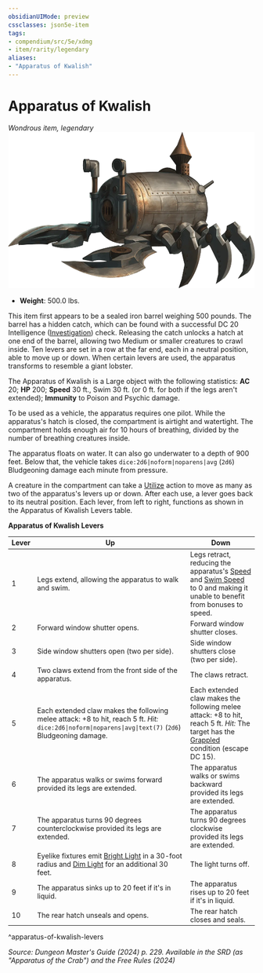 ```yaml
---
obsidianUIMode: preview
cssclasses: json5e-item
tags:
- compendium/src/5e/xdmg
- item/rarity/legendary
aliases: 
- "Apparatus of Kwalish"
---
```

# Apparatus of Kwalish
*Wondrous item, legendary*  
![](/3-Mechanics/CLI/vehicles/img/apparatus-of-kwalish.webp#right)

- **Weight**: 500.0 lbs.

This item first appears to be a sealed iron barrel weighing 500 pounds. The barrel has a hidden catch, which can be found with a successful DC 20 Intelligence ([Investigation](skills.md#Investigation)) check. Releasing the catch unlocks a hatch at one end of the barrel, allowing two Medium or smaller creatures to crawl inside. Ten levers are set in a row at the far end, each in a neutral position, able to move up or down. When certain levers are used, the apparatus transforms to resemble a giant lobster.

The Apparatus of Kwalish is a Large object with the following statistics: **AC** 20; **HP** 200; **Speed** 30 ft., Swim 30 ft. (or 0 ft. for both if the legs aren't extended); **Immunity** to Poison and Psychic damage.

To be used as a vehicle, the apparatus requires one pilot. While the apparatus's hatch is closed, the compartment is airtight and watertight. The compartment holds enough air for 10 hours of breathing, divided by the number of breathing creatures inside.

The apparatus floats on water. It can also go underwater to a depth of 900 feet. Below that, the vehicle takes `dice:2d6|noform|noparens|avg` (`2d6`) Bludgeoning damage each minute from pressure.

A creature in the compartment can take a [Utilize](actions.md#Utilize) action to move as many as two of the apparatus's levers up or down. After each use, a lever goes back to its neutral position. Each lever, from left to right, functions as shown in the Apparatus of Kwalish Levers table.

**Apparatus of Kwalish Levers**

| Lever | Up | Down |
|-------|----|------|
| 1 | Legs extend, allowing the apparatus to walk and swim. | Legs retract, reducing the apparatus's [Speed](/3-Mechanics/CLI/variant-rules/speed-xphb.md) and [Swim Speed](/3-Mechanics/CLI/variant-rules/swim-speed-xphb.md) to 0 and making it unable to benefit from bonuses to speed. |
| 2 | Forward window shutter opens. | Forward window shutter closes. |
| 3 | Side window shutters open (two per side). | Side window shutters close (two per side). |
| 4 | Two claws extend from the front side of the apparatus. | The claws retract. |
| 5 | Each extended claw makes the following melee attack: +8 to hit, reach 5 ft. *Hit:* `dice:2d6\|noform\|noparens\|avg\|text(7)` (`2d6`) Bludgeoning damage. | Each extended claw makes the following melee attack: +8 to hit, reach 5 ft. *Hit:* The target has the [Grappled](conditions.md#Grappled) condition (escape DC 15). |
| 6 | The apparatus walks or swims forward provided its legs are extended. | The apparatus walks or swims backward provided its legs are extended. |
| 7 | The apparatus turns 90 degrees counterclockwise provided its legs are extended. | The apparatus turns 90 degrees clockwise provided its legs are extended. |
| 8 | Eyelike fixtures emit [Bright Light](/3-Mechanics/CLI/variant-rules/bright-light-xphb.md) in a 30-foot radius and [Dim Light](/3-Mechanics/CLI/variant-rules/dim-light-xphb.md) for an additional 30 feet. | The light turns off. |
| 9 | The apparatus sinks up to 20 feet if it's in liquid. | The apparatus rises up to 20 feet if it's in liquid. |
| 10 | The rear hatch unseals and opens. | The rear hatch closes and seals. |
^apparatus-of-kwalish-levers

*Source: Dungeon Master's Guide (2024) p. 229. Available in the <span title='Systems Reference Document (5.2)'>SRD</span> (as "Apparatus of the Crab") and the Free Rules (2024)*